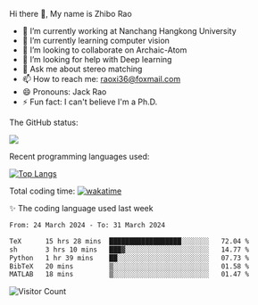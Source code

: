 Hi there 👋, My name is Zhibo Rao
- 🔭 I’m currently working at Nanchang Hangkong University
- 🌱 I’m currently learning computer vision
- 👯 I’m looking to collaborate on Archaic-Atom
- 🤔 I’m looking for help with Deep learning
- 💬 Ask me about stereo matching
- 📫 How to reach me: raoxi36@foxmail.com
- 😄 Pronouns: Jack Rao
- ⚡ Fun fact: I can't believe I'm a Ph.D.

The GitHub status:

![](https://github-readme-stats.vercel.app/api?username=ZhiboRao)

Recent programming languages used:

[![Top Langs](https://github-readme-stats.vercel.app/api/top-langs/?username=ZhiboRao&layout=compact)](https://github.com/anuraghazra/github-readme-stats)

Total coding time: [![wakatime](https://wakatime.com/badge/user/51ec5ec7-4742-4243-9eea-732ade32c0b7.svg)](https://wakatime.com/@51ec5ec7-4742-4243-9eea-732ade32c0b7)

✨ The coding language used last week 
<!--START_SECTION:waka-->

```txt
From: 24 March 2024 - To: 31 March 2024

TeX      15 hrs 28 mins  ██████████████████░░░░░░░   72.04 %
sh       3 hrs 10 mins   ███▓░░░░░░░░░░░░░░░░░░░░░   14.77 %
Python   1 hr 39 mins    ██░░░░░░░░░░░░░░░░░░░░░░░   07.73 %
BibTeX   20 mins         ▒░░░░░░░░░░░░░░░░░░░░░░░░   01.58 %
MATLAB   18 mins         ▒░░░░░░░░░░░░░░░░░░░░░░░░   01.47 %
```

<!--END_SECTION:waka-->

![Visitor Count](https://profile-counter.glitch.me/Raohaocheng/count.svg)
